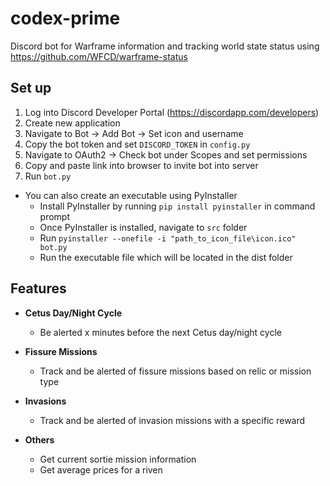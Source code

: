 # codex-prime
Discord bot for Warframe information and tracking world state status using https://github.com/WFCD/warframe-status

## Set up
1. Log into Discord Developer Portal (https://discordapp.com/developers)
2. Create new application
3. Navigate to Bot -> Add Bot -> Set icon and username
4. Copy the bot token and set `DISCORD_TOKEN` in `config.py`
5. Navigate to OAuth2 -> Check bot under Scopes and set permissions
6. Copy and paste link into browser to invite bot into server
7. Run `bot.py`
 * You can also create an executable using PyInstaller
   * Install PyInstaller by running `pip install pyinstaller` in command prompt
   * Once PyInstaller is installed, navigate to `src` folder
   * Run `pyinstaller --onefile -i "path_to_icon_file\icon.ico" bot.py`
   * Run the executable file which will be located in the dist folder

## Features
- **Cetus Day/Night Cycle**
  * Be alerted x minutes before the next Cetus day/night cycle

- **Fissure Missions**
  * Track and be alerted of fissure missions based on relic or mission type

- **Invasions**
  * Track and be alerted of invasion missions with a specific reward

- **Others**
  * Get current sortie mission information
  * Get average prices for a riven
